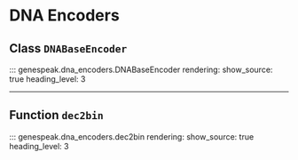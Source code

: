 # DNA Encoders

## Class **`DNABaseEncoder`**

::: genespeak.dna_encoders.DNABaseEncoder
    rendering:
        show_source: true
        heading_level: 3

---

## Function **`dec2bin`**

::: genespeak.dna_encoders.dec2bin
    rendering:
        show_source: true
        heading_level: 3
